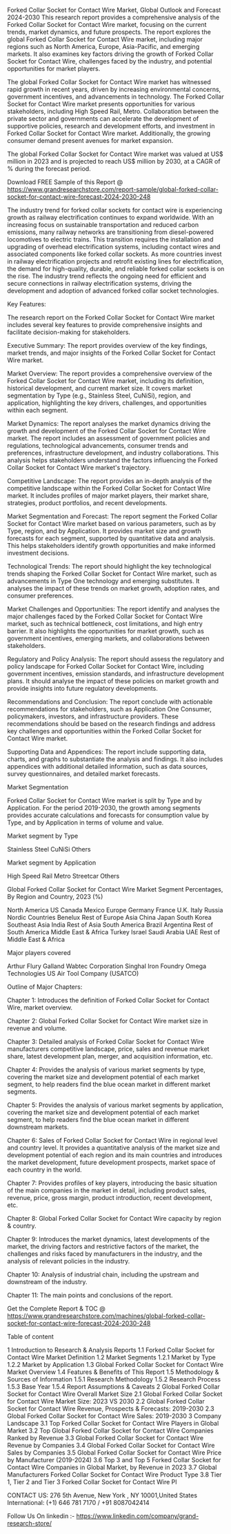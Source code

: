 Forked Collar Socket for Contact Wire Market, Global Outlook and Forecast 2024-2030
This research report provides a comprehensive analysis of the Forked Collar Socket for Contact Wire market, focusing on the current trends, market dynamics, and future prospects. The report explores the global Forked Collar Socket for Contact Wire market, including major regions such as North America, Europe, Asia-Pacific, and emerging markets. It also examines key factors driving the growth of Forked Collar Socket for Contact Wire, challenges faced by the industry, and potential opportunities for market players.

The global Forked Collar Socket for Contact Wire market has witnessed rapid growth in recent years, driven by increasing environmental concerns, government incentives, and advancements in technology. The Forked Collar Socket for Contact Wire market presents opportunities for various stakeholders, including High Speed Rail, Metro. Collaboration between the private sector and governments can accelerate the development of supportive policies, research and development efforts, and investment in Forked Collar Socket for Contact Wire market. Additionally, the growing consumer demand present avenues for market expansion.

The global Forked Collar Socket for Contact Wire market was valued at US$ million in 2023 and is projected to reach US$ million by 2030, at a CAGR of % during the forecast period.

Download FREE Sample of this Report @ https://www.grandresearchstore.com/report-sample/global-forked-collar-socket-for-contact-wire-forecast-2024-2030-248


The industry trend for forked collar sockets for contact wire is experiencing growth as railway electrification continues to expand worldwide. With an increasing focus on sustainable transportation and reduced carbon emissions, many railway networks are transitioning from diesel-powered locomotives to electric trains. This transition requires the installation and upgrading of overhead electrification systems, including contact wires and associated components like forked collar sockets. As more countries invest in railway electrification projects and retrofit existing lines for electrification, the demand for high-quality, durable, and reliable forked collar sockets is on the rise. The industry trend reflects the ongoing need for efficient and secure connections in railway electrification systems, driving the development and adoption of advanced forked collar socket technologies.

Key Features:

The research report on the Forked Collar Socket for Contact Wire market includes several key features to provide comprehensive insights and facilitate decision-making for stakeholders.

Executive Summary: The report provides overview of the key findings, market trends, and major insights of the Forked Collar Socket for Contact Wire market.

Market Overview: The report provides a comprehensive overview of the Forked Collar Socket for Contact Wire market, including its definition, historical development, and current market size. It covers market segmentation by Type (e.g., Stainless Steel, CuNiSi), region, and application, highlighting the key drivers, challenges, and opportunities within each segment.

Market Dynamics: The report analyses the market dynamics driving the growth and development of the Forked Collar Socket for Contact Wire market. The report includes an assessment of government policies and regulations, technological advancements, consumer trends and preferences, infrastructure development, and industry collaborations. This analysis helps stakeholders understand the factors influencing the Forked Collar Socket for Contact Wire market's trajectory.

Competitive Landscape: The report provides an in-depth analysis of the competitive landscape within the Forked Collar Socket for Contact Wire market. It includes profiles of major market players, their market share, strategies, product portfolios, and recent developments.

Market Segmentation and Forecast: The report segment the Forked Collar Socket for Contact Wire market based on various parameters, such as by Type, region, and by Application. It provides market size and growth forecasts for each segment, supported by quantitative data and analysis. This helps stakeholders identify growth opportunities and make informed investment decisions.

Technological Trends: The report should highlight the key technological trends shaping the Forked Collar Socket for Contact Wire market, such as advancements in Type One technology and emerging substitutes. It analyses the impact of these trends on market growth, adoption rates, and consumer preferences.

Market Challenges and Opportunities: The report identify and analyses the major challenges faced by the Forked Collar Socket for Contact Wire market, such as technical bottleneck, cost limitations, and high entry barrier. It also highlights the opportunities for market growth, such as government incentives, emerging markets, and collaborations between stakeholders.

Regulatory and Policy Analysis: The report should assess the regulatory and policy landscape for Forked Collar Socket for Contact Wire, including government incentives, emission standards, and infrastructure development plans. It should analyse the impact of these policies on market growth and provide insights into future regulatory developments.

Recommendations and Conclusion: The report conclude with actionable recommendations for stakeholders, such as Application One Consumer, policymakers, investors, and infrastructure providers. These recommendations should be based on the research findings and address key challenges and opportunities within the Forked Collar Socket for Contact Wire market.

Supporting Data and Appendices: The report include supporting data, charts, and graphs to substantiate the analysis and findings. It also includes appendices with additional detailed information, such as data sources, survey questionnaires, and detailed market forecasts.

Market Segmentation

Forked Collar Socket for Contact Wire market is split by Type and by Application. For the period 2019-2030, the growth among segments provides accurate calculations and forecasts for consumption value by Type, and by Application in terms of volume and value.



Market segment by Type



Stainless Steel
CuNiSi
Others


Market segment by Application



High Speed Rail
Metro
Streetcar
Others


Global Forked Collar Socket for Contact Wire Market Segment Percentages, By Region and Country, 2023 (%)



North America
US
Canada
Mexico
Europe
Germany
France
U.K.
Italy
Russia
Nordic Countries
Benelux
Rest of Europe
Asia
China
Japan
South Korea
Southeast Asia
India
Rest of Asia
South America
Brazil
Argentina
Rest of South America
Middle East & Africa
Turkey
Israel
Saudi Arabia
UAE
Rest of Middle East & Africa


Major players covered



Arthur Flury
Galland
Wabtec Corporation
Singhal Iron Foundry
Omega Technologies
US Air Tool Company (USATCO)


Outline of Major Chapters:

Chapter 1: Introduces the definition of Forked Collar Socket for Contact Wire, market overview.

Chapter 2: Global Forked Collar Socket for Contact Wire market size in revenue and volume.

Chapter 3: Detailed analysis of Forked Collar Socket for Contact Wire manufacturers competitive landscape, price, sales and revenue market share, latest development plan, merger, and acquisition information, etc.

Chapter 4: Provides the analysis of various market segments by type, covering the market size and development potential of each market segment, to help readers find the blue ocean market in different market segments.

Chapter 5: Provides the analysis of various market segments by application, covering the market size and development potential of each market segment, to help readers find the blue ocean market in different downstream markets.

Chapter 6: Sales of Forked Collar Socket for Contact Wire in regional level and country level. It provides a quantitative analysis of the market size and development potential of each region and its main countries and introduces the market development, future development prospects, market space of each country in the world.

Chapter 7: Provides profiles of key players, introducing the basic situation of the main companies in the market in detail, including product sales, revenue, price, gross margin, product introduction, recent development, etc.

Chapter 8: Global Forked Collar Socket for Contact Wire capacity by region & country.

Chapter 9: Introduces the market dynamics, latest developments of the market, the driving factors and restrictive factors of the market, the challenges and risks faced by manufacturers in the industry, and the analysis of relevant policies in the industry.

Chapter 10: Analysis of industrial chain, including the upstream and downstream of the industry.

Chapter 11: The main points and conclusions of the report.

Get the Complete Report & TOC @ https://www.grandresearchstore.com/machines/global-forked-collar-socket-for-contact-wire-forecast-2024-2030-248

Table of content

1 Introduction to Research & Analysis Reports
1.1 Forked Collar Socket for Contact Wire Market Definition
1.2 Market Segments
1.2.1 Market by Type
1.2.2 Market by Application
1.3 Global Forked Collar Socket for Contact Wire Market Overview
1.4 Features & Benefits of This Report
1.5 Methodology & Sources of Information
1.5.1 Research Methodology
1.5.2 Research Process
1.5.3 Base Year
1.5.4 Report Assumptions & Caveats
2 Global Forked Collar Socket for Contact Wire Overall Market Size
2.1 Global Forked Collar Socket for Contact Wire Market Size: 2023 VS 2030
2.2 Global Forked Collar Socket for Contact Wire Revenue, Prospects & Forecasts: 2019-2030
2.3 Global Forked Collar Socket for Contact Wire Sales: 2019-2030
3 Company Landscape
3.1 Top Forked Collar Socket for Contact Wire Players in Global Market
3.2 Top Global Forked Collar Socket for Contact Wire Companies Ranked by Revenue
3.3 Global Forked Collar Socket for Contact Wire Revenue by Companies
3.4 Global Forked Collar Socket for Contact Wire Sales by Companies
3.5 Global Forked Collar Socket for Contact Wire Price by Manufacturer (2019-2024)
3.6 Top 3 and Top 5 Forked Collar Socket for Contact Wire Companies in Global Market, by Revenue in 2023
3.7 Global Manufacturers Forked Collar Socket for Contact Wire Product Type
3.8 Tier 1, Tier 2 and Tier 3 Forked Collar Socket for Contact Wire Pl

CONTACT US:
276 5th Avenue, New York , NY 10001,United States
International: (+1) 646 781 7170 / +91 8087042414

Follow Us On linkedin :- https://www.linkedin.com/company/grand-research-store/



